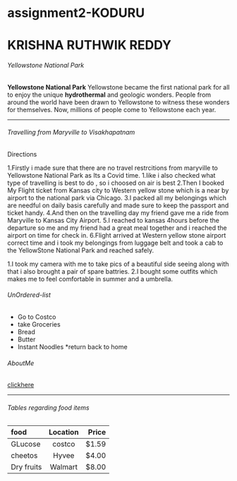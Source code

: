 # assignment2-KODURU
# KRISHNA RUTHWIK REDDY 
###### Yellowstone National Park
**Yellowstone National Park** Yellowstone became the first national park for all to enjoy the unique **hydrothermal** and geologic wonders. People from around the world have been drawn to Yellowstone to witness these wonders for themselves. Now, millions of people come to Yellowstone each year.

***
###### Travelling from Maryville to Visakhapatnam
Directions 

1.Firstly i made sure that there are no travel restrcitions from maryville to Yellowstone National Park as Its a Covid time.
  1.like i also checked what type of travelling is best to do , so i choosed on air is best
2.Then I booked My Flight ticket from Kansas city to Western yellow stone which is a near by airport to the national park via Chicago.
3.I packed all my belongings which are needful on daily basis carefully and made sure to keep the passport and ticket handy.
4.And then on the travelling day my friend gave me a ride from Maryville to Kansas City Airport.
5.I reached to kansas 4hours before the departure so me and my friend had a great meal together and i reached the airport on time for check in.
6.Flight arrived at Western yellow stone airport correct time and i took my belongings from luggage belt and took a cab to the YellowStone National Park and reached safely.

1.I took my camera with me to take pics of a beautiful side seeing along with that i also brought a pair of spare battries.
2.I bought some outfits which makes me to feel comfortable in summer and a umbrella.

###### UnOrdered-list 
* Go to Costco
* take Groceries
 * Bread
 * Butter 
 * Instant Noodles
*return back to home

###### AboutMe
[clickhere](https://github.com/KrishnaRuthwik/assignment2-KODURU/blob/616bf829a94ca5e26e648207ebfc9b894f970011/AboutMe.md)


***

###### Tables regarding food items

| food        | Location    |  Price        |
| :---        |    :----:   |          ---: |
| GLucose     |  costco     |  $1.59        |
| cheetos     |  Hyvee      |  $4.00        |   
| Dry fruits  |  Walmart    |  $8.00        |